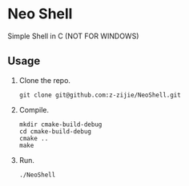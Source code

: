 # Neo Shell
Simple Shell in C (NOT FOR WINDOWS)

## Usage
1. Clone the repo.
   ```
   git clone git@github.com:z-zijie/NeoShell.git
   ```
2. Compile.
   ```
   mkdir cmake-build-debug
   cd cmake-build-debug
   cmake ..
   make
   ```
3. Run.
   ```
   ./NeoShell
   ```